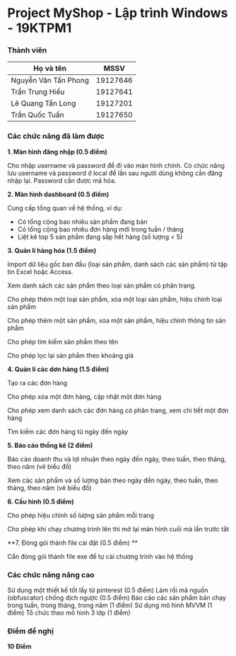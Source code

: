 # Project MyShop - Lập trình Windows - 19KTPM1

### Thành viên

|       Họ và tên      |   MSSV   |
|----------------------|:--------:|
| Nguyễn Văn Tấn Phong | 19127646 |
| Trần Trung Hiếu      | 19127641 |
| Lê Quang Tấn Long    | 19127201 |
| Trần Quốc Tuấn       | 19127650 |

###  Các chức năng đã làm được
**1. Màn hình đăng nhập (0.5 điểm)**

Cho nhập username và password để đi vào màn hình chính. Có chức năng lưu username và password ở local để lần sau người dùng không cần đăng nhập lại. Password cần được mã hóa.

**2. Màn hình dashboard (0.5 điểm)**

Cung cấp tổng quan về hệ thống, ví dụ:

- Có tổng cộng bao nhiêu sản phẩm đang bán
- Có tổng cộng bao nhiêu đơn hàng mới trong tuần / tháng
- Liệt kê top 5 sản phẩm đang sắp hết hàng (số lượng < 5)

**3. Quản lí hàng hóa (1.5 điểm)**

Import dữ liệu gốc ban đầu (loại sản phẩm, danh sách các sản phẩm) từ tập tin Excel hoặc Access.

Xem danh sách các sản phẩm theo loại sản phẩm có phân trang.

Cho phép thêm một loại sản phẩm, xóa một loại sản phẩm, hiệu chỉnh loại sản phẩm

Cho phép thêm một sản phẩm, xóa một sản phẩm, hiệu chỉnh thông tin sản  phẩm

Cho phép tìm kiếm sản phẩm theo tên

Cho phép lọc lại sản phẩm theo khoảng giá

**4. Quản lí các dơn hàng (1.5 điểm)**

Tạo ra các đơn hàng

Cho phép xóa một đơn hàng, cập nhật một đơn hàng

Cho phép xem danh sách các đơn hàng có phân trang, xem chi tiết một đơn hàng

Tìm kiếm các đơn hàng từ ngày đến ngày

**5. Báo cáo thống kê (2 điểm)**

Báo cáo doanh thu và lợi nhuận theo ngày đến ngày, theo tuần, theo tháng, theo năm (vẽ biểu đồ)

Xem các sản phẩm và số lượng bán theo ngày đến ngày, theo tuần, theo tháng, theo năm (vẽ biểu đồ)

**6. Cấu hình (0.5 điểm)**

Cho phép hiệu chỉnh số lượng sản phẩm mỗi trang

Cho phép khi chạy chương trình lên thì mở lại màn hình cuối mà lần trước tắt

**7. Đóng gói thành file cài đặt (0.5 điểm) **

Cần đóng gói thành file exe để tự cài chương trình vào hệ thống

### Các chức năng nâng cao

Sử dụng một thiết kế tốt lấy từ pinterest (0.5 điểm)
Làm rối mã nguồn (obfuscator) chống dịch ngược (0.5 điểm)
Báo cáo các sản phẩm bán chạy trong tuần, trong tháng, trong năm (1 điểm)
Sử dụng mô hình MVVM (1 điểm)
Tổ chức theo mô hình 3 lớp (1 điểm)

### Điểm đề nghị

**10 Điểm**